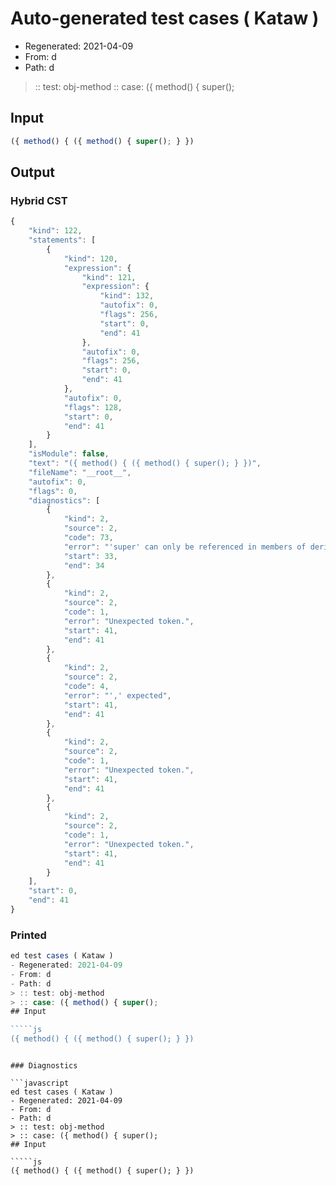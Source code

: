 # Auto-generated test cases ( Kataw )
- Regenerated: 2021-04-09
- From: d
- Path: d
> :: test: obj-method
> :: case: ({ method() { super();
## Input

`````js
({ method() { ({ method() { super(); } })
`````

## Output

### Hybrid CST

```javascript
{
    "kind": 122,
    "statements": [
        {
            "kind": 120,
            "expression": {
                "kind": 121,
                "expression": {
                    "kind": 132,
                    "autofix": 0,
                    "flags": 256,
                    "start": 0,
                    "end": 41
                },
                "autofix": 0,
                "flags": 256,
                "start": 0,
                "end": 41
            },
            "autofix": 0,
            "flags": 128,
            "start": 0,
            "end": 41
        }
    ],
    "isModule": false,
    "text": "({ method() { ({ method() { super(); } })",
    "fileName": "__root__",
    "autofix": 0,
    "flags": 0,
    "diagnostics": [
        {
            "kind": 2,
            "source": 2,
            "code": 73,
            "error": "'super' can only be referenced in members of derived classes or object literal expressions",
            "start": 33,
            "end": 34
        },
        {
            "kind": 2,
            "source": 2,
            "code": 1,
            "error": "Unexpected token.",
            "start": 41,
            "end": 41
        },
        {
            "kind": 2,
            "source": 2,
            "code": 4,
            "error": "',' expected",
            "start": 41,
            "end": 41
        },
        {
            "kind": 2,
            "source": 2,
            "code": 1,
            "error": "Unexpected token.",
            "start": 41,
            "end": 41
        },
        {
            "kind": 2,
            "source": 2,
            "code": 1,
            "error": "Unexpected token.",
            "start": 41,
            "end": 41
        }
    ],
    "start": 0,
    "end": 41
}
```

### Printed

```javascript
ed test cases ( Kataw )
- Regenerated: 2021-04-09
- From: d
- Path: d
> :: test: obj-method
> :: case: ({ method() { super();
## Input

`````js
({ method() { ({ method() { super(); } })
`````
```

### Diagnostics

```javascript
ed test cases ( Kataw )
- Regenerated: 2021-04-09
- From: d
- Path: d
> :: test: obj-method
> :: case: ({ method() { super();
## Input

`````js
({ method() { ({ method() { super(); } })
`````
```

